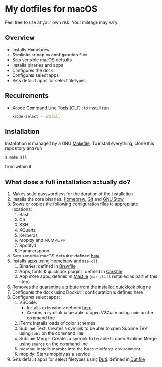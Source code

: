 # My dotfiles for macOS
Feel free to use at your own risk. Your mileage may vary.

## Overview
* Installs Homebrew
* Symlinks or copies configuration files
* Sets sensible macOS defaults
* Installs binaries and apps
* Configures the dock
* Configures select apps
* Sets default apps for select filetypes

## Requirements
* Xcode Command Line Tools (CLT) : to install run 
    ```bash
    xcode-select --install
    ```

## Installation
Installation is managed by a GNU [Makefile](Makefile). To install everything, clone this repository and run 
```bash
$ make all
```
from within it.

## What does a full installation actually do?
1. Makes sudo passwordless for the duration of the installation
2. Installs the core binaries: [Homebrew](https://brew.sh/), [Git](https://git-scm.com/) and [GNU Stow](https://www.gnu.org/software/stow/)
3. Stows or copies the following configuration files to appropriate locations:
   1. Bash
   2. Git
   3. SSH
   4. XQuartz
   5. Kerberos
   6. Mopidy and NCMPCPP
   7. Spotifyd
   8. Hammerspoon
4. Sets sensible macOS defaults: defined [here](macos/defaults.sh)
5. Installs apps using [Homebrew](https://brew.sh/) and [`mas-cli`](https://github.com/mas-cli/mas)
   1. Binaries: defined in [Brewfile](homebrew/Brewfile)
   2. Apps, fonts & quicklook plugins: defined in [Caskfile](homebrew/Caskfile)
   3. App store apps: defined in [Masfile](homebrew/Masfile) (`mas-cli` is installed as part of this step)
6. Removes the quarantine attribute from the installed quicklook plugins
7. Configures the dock using [Dockutil](https://github.com/kcrawford/dockutil): configuration is defined [here](macos/dock.sh)
8. Configures select apps:    
   1. VSCode:
      * Installs extensions: defined [here](apps/vscode/vscode-extensions.list) 
      * Creates a symlink to be able to open VSCode using `code` on the command line
   2. iTerm: Installs loads of color schemes
   3. Sublime Text: Creates a symlink to be able to open Sublime Text using `subl` on the command line
   4. Sublime Merge: Creates a symlink to be able to open Sublime Merge using `smerge` on the command line
   5. mamba: Installs mamba into the base miniforge environment
   6. mopidy: Starts mopidy as a service
9.  Sets default apps for select filetypes using [Duti](https://github.com/moretension/duti): defined in [Dutifile](duti/Dutifile)



